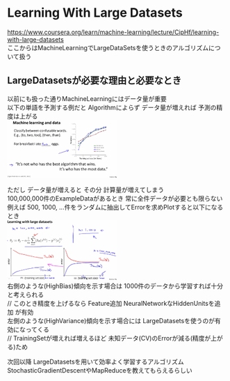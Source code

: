 # Learning With Large Datasets
https://www.coursera.org/learn/machine-learning/lecture/CipHf/learning-with-large-datasets  
ここからはMachineLearningでLargeDataSetsを使うときのアルゴリズムについて扱う  

## LargeDatasetsが必要な理由と必要なとき
以前にも扱った通りMachineLearningにはデータ量が重要  
以下の単語を予測する例だと Algorithmによらず データ量が増えれば 予測の精度は上がる  
<img src="../../img/10_01_machine_learning_and_data.png" width=50% >  

ただし データ量が増えると その分 計算量が増えてしまう  
100,000,000件のExampleDataがあるとき 常に全件データが必要とも限らない  
例えば 500, 1000, ...件をランダムに抽出してErrorを求めPlotすると以下になるとき  
<img src="../../img/10_02_learning_with_large_datasets.png" width=50% >  
右側のような(HighBias)傾向を示す場合は 1000件のデータから学習すれば十分と考えられる  
// このとき精度を上げるなら Feature追加 NeuralNetworkなHiddenUnitsを追加 が有効  
左側のような(HighVariance)傾向を示す場合には LargeDatasetsを使うのが有効になってくる  
// TrainingSetが増えれば増えるほど 未知データ(CV)のErrorが減る(精度が上がる)ため  

次回以降 LargeDatasetsを用いて効率よく学習するアルゴリズム  
StochasticGradientDescentやMapReduceを教えてもらえるらしい
